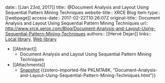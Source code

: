 date:: [[Jan 23rd, 2017]]
title:: @Document Analysis and Layout Using Sequential Pattern Mining Techniques
website-title:: XRCE Blog
item-type:: [[webpage]]
access-date:: 2017-02-22T10:26:07Z
original-title:: Document Analysis and Layout Using Sequential Pattern Mining Techniques
url:: http://www.xrce.xerox.com/Blog/Document-Analysis-and-Layout-Using-Sequential-Pattern-Mining-Techniques
authors:: [[Hervé Dejan]]
links:: [Local library](zotero://select/groups/2386895/items/JK5DD9SW), [Web library](https://www.zotero.org/groups/2386895/items/JK5DD9SW)

- [[Abstract]]
	- Document Analysis and Layout Using Sequential Pattern Mining Techniques
- [[Attachments]]
	- [Snapshot](http://www.xrce.xerox.com/Blog/Document-Analysis-and-Layout-Using-Sequential-Pattern-Mining-Techniques) {{zotero-imported-file PKLM7A8K, "Document-Analysis-and-Layout-Using-Sequential-Pattern-Mining-Techniques.html"}}